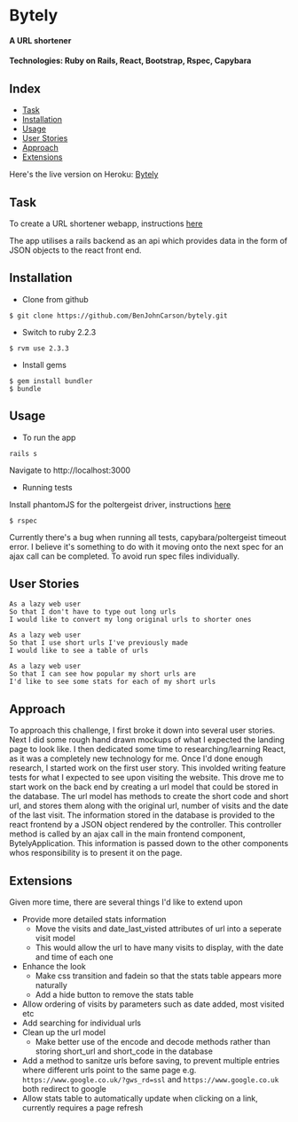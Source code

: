 # Bytely
#### A URL shortener
#### Technologies: Ruby on Rails, React, Bootstrap, Rspec, Capybara

## Index
* [Task](#Task)
* [Installation](#Install)
* [Usage](#Usage)
* [User Stories](#Stories)
* [Approach](#Approach)
* [Extensions](#Extensions)

Here's the live version on Heroku: [Bytely](https://byte1y.herokuapp.com/)

## <a name="Task">Task</a>
To create a URL shortener webapp, instructions [here](https://github.com/makersacademy/url_shortener_tech_test)

The app utilises a rails backend as an api which provides data in the form of JSON objects to the react front end.

## <a name="Install">Installation</a>
* Clone from github
```
$ git clone https://github.com/BenJohnCarson/bytely.git
```

* Switch to ruby 2.2.3
```
$ rvm use 2.3.3
```

* Install gems
```
$ gem install bundler
$ bundle
```

## <a name="Usage">Usage</a>

* To run the app
```
rails s
```
Navigate to http://localhost:3000

* Running tests

Install phantomJS for the poltergeist driver, instructions [here](https://github.com/teampoltergeist/poltergeist)

```
$ rspec
```

Currently there's a bug when running all tests, capybara/poltergeist timeout error. 
I believe it's something to do with it moving onto the next spec for an ajax call can be completed.
To avoid run spec files individually.

## <a name="Stories">User Stories</a>
```
As a lazy web user
So that I don't have to type out long urls
I would like to convert my long original urls to shorter ones

As a lazy web user
So that I use short urls I've previously made
I would like to see a table of urls

As a lazy web user
So that I can see how popular my short urls are
I'd like to see some stats for each of my short urls
```

## <a name="Approach">Approach</a>
To approach this challenge, I first broke it down into several user stories.
Next I did some rough hand drawn mockups of what I expected the landing page to look like.
I then dedicated some time to researching/learning React, as it was a completely new technology for me.
Once I'd done enough research, I started work on the first user story.
This involded writing feature tests for what I expected to see upon visiting the website.
This drove me to start work on the back end by creating a url model that could be stored in the database.
The url model has methods to create the short code and short url, and stores them along with the original url, number of visits and the date of the last visit.
The information stored in the database is provided to the react frontend by a JSON object rendered by the controller.
This controller method is called by an ajax call in the main frontend component, BytelyApplication.
This information is passed down to the other components whos responsibility is to present it on the page.


## <a name="Extensions">Extensions</a>
Given more time, there are several things I'd like to extend upon

* Provide more detailed stats information
    * Move the visits and date\_last\_visted attributes of url into a seperate visit model
    * This would allow the url to have many visits to display, with the date and time of each one
* Enhance the look
    * Make css transition and fadein so that the stats table appears more naturally
    * Add a hide button to remove the stats table
* Allow ordering of visits by parameters such as date added, most visited etc
* Add searching for individual urls
* Clean up the url model
    * Make better use of the encode and decode methods rather than storing short\_url and short\_code in the database
* Add a method to sanitze urls before saving, to prevent multiple entries where different urls point to the same page e.g. ```https://www.google.co.uk/?gws_rd=ssl``` and ```https://www.google.co.uk``` both redirect to google
* Allow stats table to automatically update when clicking on a link, currently requires a page refresh
